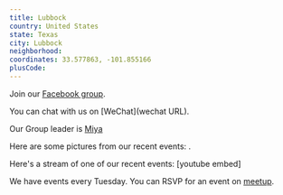 ```yaml
---
title: Lubbock
country: United States
state: Texas
city: Lubbock
neighborhood: 
coordinates: 33.577863, -101.855166
plusCode:
---
```

Join our [Facebook group](https://www.facebook.com/groups/free.code.camp.lubbock).

You can chat with us on [WeChat](wechat URL).

Our Group leader is [Miya](freecodecamp.org/miya)

Here are some pictures from our recent events:
![]().

Here's a stream of one of our recent events:
[youtube embed]

We have events every Tuesday. You can RSVP for an event on [meetup](meetupurl).
